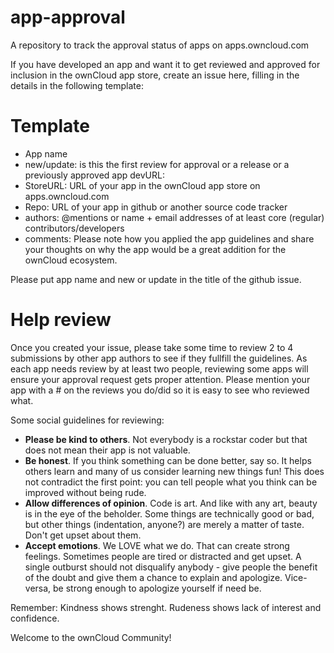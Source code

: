 # app-approval
A repository to track the approval status of apps on apps.owncloud.com 

If you have developed an app and want it to get reviewed and approved for inclusion in the ownCloud app store, create an issue here, filling in the details in the following template:

# Template
* App name
* new/update: is this the first review for approval or a release or a previously approved app
devURL: 
* StoreURL: URL of your app in the ownCloud app store on apps.owncloud.com
* Repo: URL of your app in github or another source code tracker
* authors: @mentions or name + email addresses of at least core (regular) contributors/developers
* comments: Please note how you applied the app guidelines and share your thoughts on why the app would be a great addition for the ownCloud ecosystem.

Please put app name and new or update in the title of the github issue.

# Help review
Once you created your issue, please take some time to review 2 to 4 submissions by other app authors to see if they fullfill the guidelines. As each app needs review by at least two people, reviewing some apps will ensure your approval request gets proper attention. Please mention your app with a # on the reviews you do/did so it is easy to see who reviewed what.

Some social guidelines for reviewing:
* **Please be kind to others**. Not everybody is a rockstar coder but that does not mean their app is not valuable.
* **Be honest**. If you think something can be done better, say so. It helps others learn and many of us consider learning new things fun! This does not contradict the first point: you can tell people what you think can be improved without being rude.
* **Allow differences of opinion**. Code is art. And like with any art, beauty is in the eye of the beholder. Some things are technically good or bad, but other things (indentation, anyone?) are merely a matter of taste. Don't get upset about them.
* **Accept emotions**. We LOVE what we do. That can create strong feelings. Sometimes people are tired or distracted and get upset. A single outburst should not disqualify anybody - give people the benefit of the doubt and give them a chance to explain and apologize. Vice-versa, be strong enough to apologize yourself if need be.

Remember: Kindness shows strenght. Rudeness shows lack of interest and confidence.

Welcome to the ownCloud Community!
